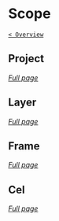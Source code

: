 # Scope

[`< Overview`](./README.md)

<!-- TODO -->

## Project

[*Full page*](./project.md)

<!-- TODO -->

## Layer

[*Full page*](./layer.md)

<!-- TODO -->

## Frame

[*Full page*](./frame.md)

<!-- TODO -->

## Cel

[*Full page*](./cel.md)

<!-- TODO -->
